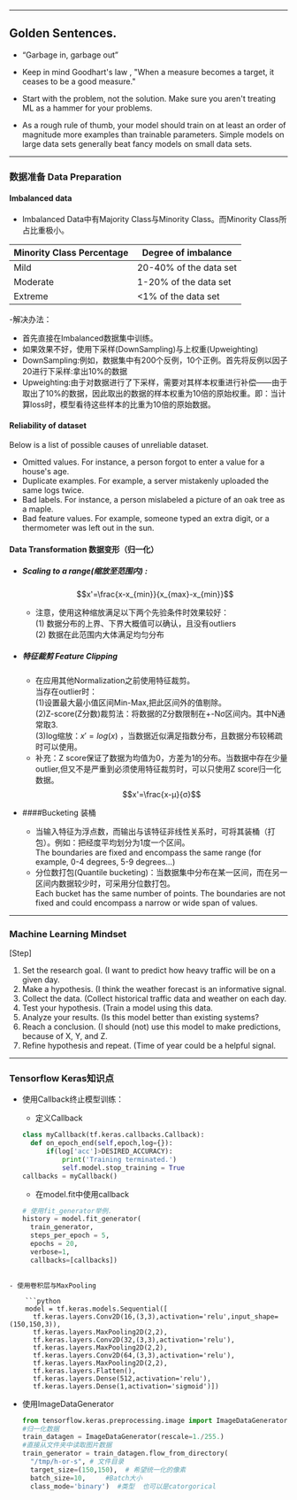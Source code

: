 --------------------------
## Golden Sentences.
- “Garbage in, garbage out”

- Keep in mind Goodhart's law , "When a measure becomes a target, it ceases to be a good measure."  

- Start with the problem, not the solution. Make sure you aren't treating ML as a hammer for your problems.  

- As a rough rule of thumb, your model should train on at least an order of magnitude more examples than trainable parameters. Simple models on large data sets generally beat fancy models on small data sets.  

--------------------------
### 数据准备 Data Preparation
#### Imbalanced data
- Imbalanced Data中有Majority Class与Minority Class。而Minority Class所占比重极小。

|Minority Class Percentage|Degree of imbalance|
|-------------------------|-------------------|
|Mild	    | 20-40% of the data set|
|Moderate	| 1-20% of the data set|
|Extreme	| <1% of the data set|
-解决办法：
  - 首先直接在Imbalanced数据集中训练。
  - 如果效果不好，使用下采样(DownSampling)与上权重(Upweighting)
  - DownSampling:例如，数据集中有200个反例，10个正例。首先将反例以因子20进行下采样:拿出10%的数据
  - Upweighting:由于对数据进行了下采样，需要对其样本权重进行补偿——由于取出了10%的数据，因此取出的数据的样本权重为10倍的原始权重。即：当计算loss时，模型看待这些样本的比重为10倍的原始数据。

#### Reliability of dataset
Below is a list of possible causes of unreliable dataset.
- Omitted values. For instance, a person forgot to enter a value for a house's age.
- Duplicate examples. For example, a server mistakenly uploaded the same logs twice.
- Bad labels. For instance, a person mislabeled a picture of an oak tree as a maple.
- Bad feature values. For example, someone typed an extra digit, or a thermometer was left out in the sun.

#### Data Transformation 数据变形（归一化）
- ##### Scaling to a range(缩放至范围内) :
  $$x'=\frac{x-x_{min}}{x_{max}-x_{min}}$$

  - 注意，使用这种缩放满足以下两个先验条件时效果较好：  
   (1) 数据分布的上界、下界大概值可以确认，且没有outliers  
   (2) 数据在此范围内大体满足均匀分布
- ##### 特征裁剪 Feature Clipping
  - 在应用其他Normalization之前使用特征裁剪。  
  当存在outlier时：  
  (1)设置最大最小值区间Min-Max,把此区间外的值剔除。   
  (2)Z-score(Z分数)裁剪法：将数据的Z分数限制在+-Nσ区间内。其中N通常取3.  
  (3)log缩放：$x'=log(x)$ ，当数据近似满足指数分布，且数据分布较稀疏时可以使用。  
  - 补充：Z score保证了数据为均值为0，方差为1的分布。当数据中存在少量outlier,但又不是严重到必须使用特征裁剪时，可以只使用Z score归一化数据。
  $$x'=\frac{x-μ}{σ}$$
- ####Bucketing 装桶  
  - 当输入特征为浮点数，而输出与该特征非线性关系时，可将其装桶（打包）。例如：把经度平均划分为1度一个区间。  
   The boundaries are fixed and encompass the same range (for example, 0-4 degrees, 5-9 degrees...)  
  - 分位数打包(Quantile bucketing)：当数据集中分布在某一区间，而在另一区间内数据较少时，可采用分位数打包。  
  Each bucket has the same number of points. The boundaries are not fixed and could encompass a narrow or wide span of values.
--------------------------
### Machine Learning Mindset  
  [Step]
  1. Set the research goal.	(I want to predict how heavy traffic will be on a given day.
  2. Make a hypothesis.	(I think the weather forecast is an informative signal.
  3. Collect the data.	(Collect historical traffic data and weather on each day.
  4. Test your hypothesis.	(Train a model using this data.
  5. Analyze your results.	(Is this model better than existing systems?
  6. Reach a conclusion.	(I should (not) use this model to make predictions, because of X, Y, and Z.
  7. Refine hypothesis and repeat.	(Time of year could be a helpful signal.
------------------------
### Tensorflow Keras知识点

- 使用Callback终止模型训练：  
  - 定义Callback
  ```python
  class myCallback(tf.keras.callbacks.Callback):
    def on_epoch_end(self,epoch,log={}):
        if(log['acc']>DESIRED_ACCURACY):
            print('Training terminated.')
            self.model.stop_training = True      
  callbacks = myCallback()
  ```

  - 在model.fit中使用callback
  ```python
  # 使用fit_generator举例.
  history = model.fit_generator(
    train_generator,
    steps_per_epoch = 5,
    epochs = 20,
    verbose=1,
    callbacks=[callbacks])
```

- 使用卷积层与MaxPooling

    ```python
    model = tf.keras.models.Sequential([
      tf.keras.layers.Conv2D(16,(3,3),activation='relu',input_shape=(150,150,3)),
      tf.keras.layers.MaxPooling2D(2,2),
      tf.keras.layers.Conv2D(32,(3,3),activation='relu'),
      tf.keras.layers.MaxPooling2D(2,2),
      tf.keras.layers.Conv2D(64,(3,3),activation='relu'),
      tf.keras.layers.MaxPooling2D(2,2),
      tf.keras.layers.Flatten(),
      tf.keras.layers.Dense(512,activation='relu'),
      tf.keras.layers.Dense(1,activation='sigmoid')])
  ```

- 使用ImageDataGenerator
  ```python
  from tensorflow.keras.preprocessing.image import ImageDataGenerator
  #归一化数据
  train_datagen = ImageDataGenerator(rescale=1./255.)
  #直接从文件夹中读取图片数据
  train_generator = train_datagen.flow_from_directory(
    "/tmp/h-or-s", # 文件目录
    target_size=(150,150),  # 希望统一化的像素
    batch_size=10,     #Batch大小
    class_mode='binary')  #类型  也可以是catorgorical
  ```
